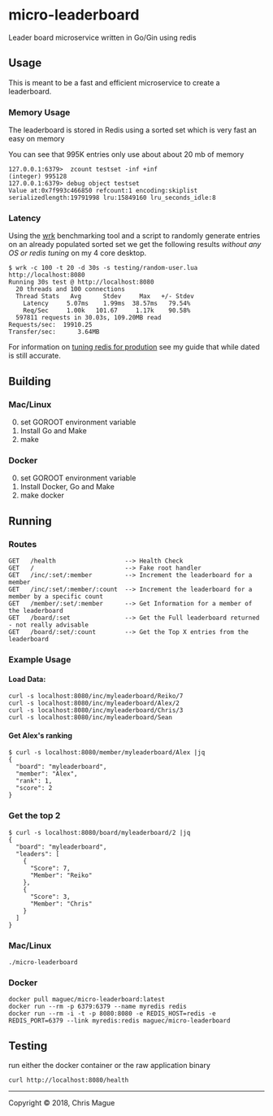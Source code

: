 # micro-leaderboard

Leader board microservice written in Go/Gin using redis

## Usage

This is meant to be a fast and efficient microservice to create a leaderboard.


### Memory Usage
The leaderboard is stored in Redis using a sorted set which is very fast an easy on memory

You can see that 995K entries only use about about 20 mb of memory
```
127.0.0.1:6379>  zcount testset -inf +inf
(integer) 995128
127.0.0.1:6379> debug object testset
Value at:0x7f993c466850 refcount:1 encoding:skiplist serializedlength:19791998 lru:15849160 lru_seconds_idle:8
```

### Latency

Using the [wrk](https://github.com/wg/wrk) benchmarking tool and a script to randomly generate entries on an already populated sorted set we get the following results *without any OS or redis tuning* on my 4 core desktop.

```
$ wrk -c 100 -t 20 -d 30s -s testing/random-user.lua http://localhost:8080
Running 30s test @ http://localhost:8080
  20 threads and 100 connections
  Thread Stats   Avg      Stdev     Max   +/- Stdev
    Latency     5.07ms    1.99ms  38.57ms   79.54%
    Req/Sec     1.00k   101.67     1.17k    90.58%
  597811 requests in 30.03s, 109.20MB read
Requests/sec:  19910.25
Transfer/sec:      3.64MB
```

For information on [tuning redis for prodution](http://shokunin.co/blog/2014/11/11/operational_redis.html) see my guide that while dated is still accurate.

## Building

### Mac/Linux

0) set GOROOT environment variable
1) Install Go and Make
2) make

### Docker

0) set GOROOT environment variable
1) Install Docker, Go and Make
2) make docker


## Running

### Routes
```
GET   /health                   --> Health Check
GET   /                         --> Fake root handler
GET   /inc/:set/:member         --> Increment the leaderboard for a member
GET   /inc/:set/:member/:count  --> Increment the leaderboard for a member by a specific count
GET   /member/:set/:member      --> Get Information for a member of the leaderboard
GET   /board/:set               --> Get the Full leaderboard returned - not really advisable
GET   /board/:set/:count        --> Get the Top X entries from the leaderboard
```

### Example Usage

#### Load Data:
```
curl -s localhost:8080/inc/myleaderboard/Reiko/7
curl -s localhost:8080/inc/myleaderboard/Alex/2
curl -s localhost:8080/inc/myleaderboard/Chris/3
curl -s localhost:8080/inc/myleaderboard/Sean
```

#### Get Alex's ranking

```
$ curl -s localhost:8080/member/myleaderboard/Alex |jq
{
  "board": "myleaderboard",
  "member": "Alex",
  "rank": 1,
  "score": 2
}
```

### Get the top 2 

```
$ curl -s localhost:8080/board/myleaderboard/2 |jq
{
  "board": "myleaderboard",
  "leaders": [
    {
      "Score": 7,
      "Member": "Reiko"
    },
    {
      "Score": 3,
      "Member": "Chris"
    }
  ]
}
```


### Mac/Linux

```
./micro-leaderboard
```

### Docker

```
docker pull maguec/micro-leaderboard:latest
docker run --rm -p 6379:6379 --name myredis redis
docker run --rm -i -t -p 8080:8080 -e REDIS_HOST=redis -e REDIS_PORT=6379 --link myredis:redis maguec/micro-leaderboard
```

## Testing

run either the docker container or the raw application binary

```
curl http://localhost:8080/health
```

---
Copyright © 2018, Chris Mague

